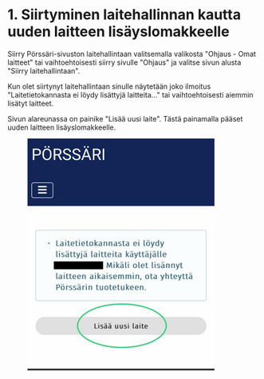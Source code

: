# 1. Siirtyminen laitehallinnan kautta uuden laitteen lisäyslomakkeelle

Siirry Pörssäri-sivuston laitehallintaan valitsemalla valikosta "Ohjaus - Omat laitteet" tai vaihtoehtoisesti siirry sivulle "Ohjaus" ja valitse sivun alusta "Siirry laitehallintaan".

Kun olet siirtynyt laitehallintaan sinulle näytetään joko ilmoitus "Laitetietokannasta ei löydy lisättyjä laitteita..." tai vaihtoehtoisesti aiemmin lisätyt laitteet.

Sivun alareunassa on painike "Lisää uusi laite". Tästä painamalla pääset uuden laitteen lisäyslomakkeelle.

<figure><img src="../../../.gitbook/assets/IMG_43872.jpg" alt="" width="375"><figcaption></figcaption></figure>
